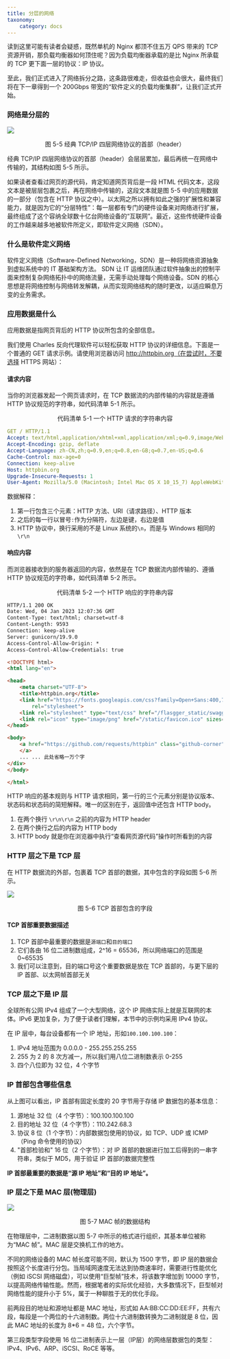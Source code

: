 ```yaml
---
title: 分层的网络
taxonomy:
    category: docs
---
```


读到这里可能有读者会疑惑，既然单机的 Nginx 都顶不住五万 QPS 带来的 TCP 资源开销，那负载均衡器如何顶住呢？因为负载均衡器承载的是比 Nginx 所承载的 TCP 更下面一层的协议：IP 协议。

至此，我们正式进入了网络拆分之路，这条路很难走，但收益也会很大，最终我们将在下一章得到一个 200Gbps 带宽的“软件定义的负载均衡集群”，让我们正式开始。

### 网络是分层的

![](https://qn.lvwenhan.com/2023-01-04-16728298756611.jpg)

<center>图 5-5 经典 TCP/IP 四层网络协议的首部（header）</center>

经典 TCP/IP 四层网络协议的首部（header）会层层累加，最后再统一在网络中传输的，其结构如图 5-5 所示。

如果读者查看过网页的源代码，肯定知道网页背后是一段 HTML 代码文本，这段文本是被层层包裹之后，再在网络中传输的，这段文本就是图 5-5 中的应用数据的一部分（包含在 HTTP 协议之中）。以太网之所以拥有如此之强的扩展性和兼容能力，就是因为它的“分层特性”：每一层都有专门的硬件设备来对网络进行扩展，最终组成了这个容纳全球数十亿台网络设备的“互联网”。最近，这些传统硬件设备的工作越来越多地被软件所定义，即软件定义网络（SDN）。

### 什么是软件定义网络

软件定义网络（Software-Defined Networking，SDN）是一种将网络资源抽象到虚拟系统中的 IT 基础架构方法。 SDN 让 IT 运维团队通过软件抽象出的控制平面来控制复杂网络拓扑中的网络流量，无需手动处理每个网络设备。SDN 的核心思想是将网络控制与网络转发解耦，从而实现网络结构的随时更改，以适应瞬息万变的业务需求。

### 应用数据是什么

应用数据是指网页背后的 HTTP 协议所包含的全部信息。

我们使用 Charles 反向代理软件可以轻松获取 HTTP 协议的详细信息。下面是一个普通的 GET 请求示例。请使用浏览器访问 http://httpbin.org（在尝试时，不要选择 HTTPS 网站）：

#### 请求内容

当你的浏览器发起一个网页请求时，在 TCP 数据流的内部传输的内容就是遵循 HTTP 协议规范的字符串，如代码清单 5-1 所示。

<center>代码清单 5-1 一个 HTTP 请求的字符串内容</center>

```yaml
GET / HTTP/1.1
Accept: text/html,application/xhtml+xml,application/xml;q=0.9,image/Webp,image/apng,*/*;q=0.8,application/signed-exchange;v=b3;q=0.9
Accept-Encoding: gzip, deflate
Accept-Language: zh-CN,zh;q=0.9,en;q=0.8,en-GB;q=0.7,en-US;q=0.6
Cache-Control: max-age=0
Connection: keep-alive
Host: httpbin.org
Upgrade-Insecure-Requests: 1
User-Agent: Mozilla/5.0 (Macintosh; Intel Mac OS X 10_15_7) AppleWebKit/537.36 (KHTML, like Gecko) Chrome/108.0.0.0 Safari/537.36 Edg/108.0.1462.54
```

数据解释：

1. 第一行包含三个元素：HTTP 方法、URI（请求路径）、HTTP 版本
2. 之后的每一行以冒号`:`作为分隔符，左边是键，右边是值
3. HTTP 协议中，换行采用的不是 Linux 系统的`\n`，而是与 Windows 相同的`\r\n`

#### 响应内容

而浏览器接收到的服务器返回的内容，依然是在 TCP 数据流内部传输的、遵循 HTTP 协议规范的字符串，如代码清单 5-2 所示。

<center>代码清单 5-2 一个 HTTP 响应的字符串内容</center>

```html
HTTP/1.1 200 OK
Date: Wed, 04 Jan 2023 12:07:36 GMT
Content-Type: text/html; charset=utf-8
Content-Length: 9593
Connection: keep-alive
Server: gunicorn/19.9.0
Access-Control-Allow-Origin: *
Access-Control-Allow-Credentials: true

<!DOCTYPE html>
<html lang="en">

<head>
    <meta charset="UTF-8">
    <title>httpbin.org</title>
    <link href="https://fonts.googleapis.com/css?family=Open+Sans:400,700|Source+Code+Pro:300,600|Titillium+Web:400,600,700"
        rel="stylesheet">
    <link rel="stylesheet" type="text/css" href="/flasgger_static/swagger-ui.css">
    <link rel="icon" type="image/png" href="/static/favicon.ico" sizes="64x64 32x32 16x16" />
</head>

<body>
    <a href="https://github.com/requests/httpbin" class="github-corner" aria-label="View source on Github">
    </a>
    ... ... 此处省略一万个字
</div>
</body>

</html>
```

HTTP 响应的基本规则与 HTTP 请求相同，第一行的三个元素分别是协议版本、状态码和状态码的简短解释。唯一的区别在于，返回值中还包含 HTTP body。

1. 在两个换行 `\r\n\r\n` 之前的内容为 HTTP header
2. 在两个换行之后的内容为 HTTP body
3. HTTP body 就是你在浏览器中执行“查看网页源代码”操作时所看到的内容

### HTTP 层之下是 TCP 层

在 HTTP 数据流的外部，包裹着 TCP 首部的数据，其中包含的字段如图 5-6 所示。

![](https://qn.lvwenhan.com/15168101528869.jpg)

<center>图 5-6 TCP 首部包含的字段</center>

#### TCP 首部重要数据描述

1. TCP 首部中最重要的数据是`源端口`和`目的端口`
2. 它们各由 16 位二进制数组成，2^16 = 65536，所以网络端口的范围是 0~65535
3. 我们可以注意到，目的端口号这个重要数据是放在 TCP 首部的，与更下层的 IP 首部、以太网帧首部无关

### TCP 层之下是 IP 层

全球所有公网 IPv4 组成了一个大型网络，这个 IP 网络实际上就是互联网的本体。IPv6 更加复杂，为了便于读者们理解，本节中的示例均采用 IPv4 协议。

在 IP 层中，每台设备都有一个 IP 地址，形如`100.100.100.100`：

1. IPv4 地址范围为 0.0.0.0 - 255.255.255.255
2. 255 为 2 的 8 次方减一，所以我们用八位二进制数表示 0-255
3. 四个八位即为 32 位，4 个字节

### IP 首部包含哪些信息

从上图可以看出，IP 首部有固定长度的 20 字节用于存储 IP 数据包的基本信息：

1. 源地址 32 位（4 个字节）：100.100.100.100
2. 目的地址 32 位（4 个字节）：110.242.68.3
3. 协议 8 位（1 个字节）：内部数据包使用的协议，如 TCP、UDP 或 ICMP（Ping 命令使用的协议）
4. "首部检验和" 16 位（2 个字节）：对 IP 首部的数据进行加工后得到的一串字符串，类似于 MD5，用于验证 IP 首部的数据完整性

**IP 首部最重要的数据是“源 IP 地址”和“目的 IP 地址”。**

### IP 层之下是 MAC 层(物理层)

![](https://qn.lvwenhan.com/15168148429411.jpg)
<center>图 5-7 MAC 帧的数据结构</center>

在物理层中，二进制数据以图 5-7 中所示的格式进行组织，其基本单位被称为“MAC 帧”。MAC 层是交换机工作的地方。

不同的网络设备的 MAC 帧长度可能不同，默认为 1500 字节，即 IP 层的数据会按照这个长度进行分包。当局域网速度无法达到协商速率时，需要进行性能优化（例如 iSCSI 网络磁盘），可以使用“巨型帧”技术，将该数字增加到 10000 字节，以提高网络传输性能。然而，根据笔者的实际优化经验，大多数情况下，巨型帧对网络性能的提升小于 5%，属于一种聊胜于无的优化手段。

前两段目的地址和源地址都是 MAC 地址，形式如 AA:BB:CC:DD:EE:FF，共有六段，每段是一个两位的十六进制数。两位十六进制数转换为二进制就是 8 位，因此 MAC 地址的长度为 8*6 = 48 位，六个字节。

第三段类型字段使用 16 位二进制表示上一层（IP层）的网络层数据包的类型：IPv4、IPv6、ARP、iSCSI、RoCE 等等。
